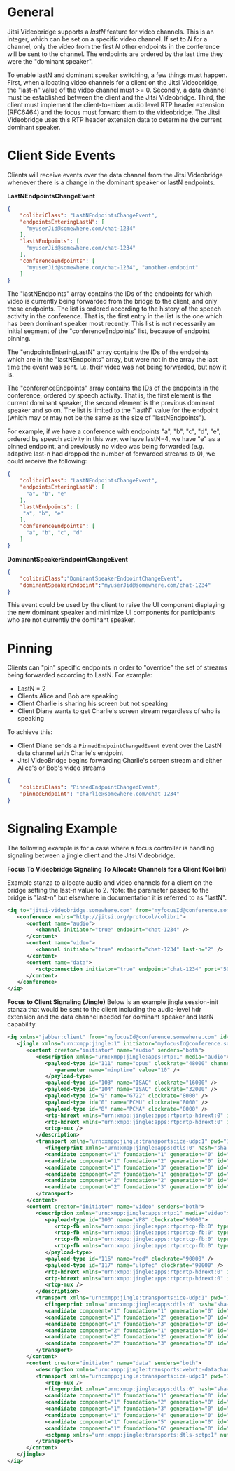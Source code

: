 # General
Jitsi Videobridge supports a *lastN* feature for video channels. This is an
integer, which can be set on a specific video channel. If set to *N* for a
channel, only the video from the first *N* other endpoints in the conference
will be sent to the channel. The endpoints are ordered by the last time they
were the "dominant speaker".

To enable lastN and dominant speaker switching, a few things must happen. First, when allocating video channels
for a client on the Jitsi Videobridge, the "last-n" value of the video channel must >= 0.
Secondly, a data channel must be established between the client and the Jitsi Videobridge. Third, the client must implement
the client-to-mixer audio level RTP header extension (RFC6464) and the focus must forward them to the videobridge. The Jitsi Videobridge uses this RTP header extension data to determine the current dominant speaker.

# Client Side Events
Clients will receive events over the data channel from the Jitsi Videobridge whenever there is a change in
the dominant speaker or lastN endpoints.

**LastNEndpointsChangeEvent**
```json
{
    "colibriClass": "LastNEndpointsChangeEvent",
    "endpointsEnteringLastN": [
      "myuserJid@somewhere.com/chat-1234"
    ],
    "lastNEndpoints": [
      "myuserJid@somewhere.com/chat-1234"
    ],
    "conferenceEndpoints": [
      "myuserJid@somewhere.com/chat-1234", "another-endpoint"
    ]
}
```
The "lastNEndpoints" array contains the IDs of the endpoints for which video is
currently being forwarded from the bridge to the client, and only these
endpoints. The list is ordered according to the history of the speech activity in
the conference. That is, the first entry in the list is the one which has been dominant
speaker most recently. This list is not necessarily an initial segment of the 
"conferenceEndpoints" list, because of endpoint pinning.

The "endpointsEnteringLastN" array contains the IDs of the endpoints which are
in the "lastNEndpoints" array, but were not in the array the last time the
event was sent. I.e. their video was not being forwarded, but now it is.

The "conferenceEndpoints" array contains the IDs of the endpoints in the
conference, ordered by speech activity. That is, the first element is the
current dominant speaker, the second element is the previous dominant speaker
and so on. The list is limited to the "lastN" value for the endpoint (which may
or may not be the same as the size of "lastNEndpoints").

For example, if we have a conference with endpoints "a", "b", "c", "d", "e",
ordered by speech activity in this way, we have lastN=4, we have "e" as a pinned endpoint,
and previously no video was being forwarded (e.g. adaptive last-n had dropped the
number of forwarded streams to 0), we could receive the following:

```json
{
    "colibriClass": "LastNEndpointsChangeEvent",
    "endpointsEnteringLastN": [
      "a", "b", "e"
    ],
    "lastNEndpoints": [
     "a", "b", "e"
    ],
    "conferenceEndpoints": [
      "a", "b", "c", "d"
    ]
}
```


**DominantSpeakerEndpointChangeEvent**
```json
{
    "colibriClass":"DominantSpeakerEndpointChangeEvent",
    "dominantSpeakerEndpoint":"myuserJid@somewhere.com/chat-1234"
}
```
This event could be used by the client to raise the UI component displaying the new
dominant speaker and minimize UI components for participants who are not currently
the dominant speaker.

# Pinning
Clients can "pin" specific endpoints in order to "override" the set of streams being forwarded according to LastN. For example:

- LastN = 2
- Clients Alice and Bob are speaking
- Client Charlie is sharing his screen but not speaking
- Client Diane wants to get Charlie's screen stream regardless of who is speaking

To achieve this:
- Client Diane sends a `PinnedEndpointChangedEvent` event over the LastN data channel with Charlie's endpoint
- Jitsi VideoBridge begins forwarding Charlie's screen stream and either Alice's or Bob's video streams

```json
{
    "colibriClass": "PinnedEndpointChangedEvent",
    "pinnedEndpoint": "charlie@somewhere.com/chat-1234"
}
```

# Signaling Example
The following example is for a case where a focus controller is handling signaling between a jingle
client and the Jitsi Videobridge.


**Focus To Videobridge Signaling To Allocate Channels for a Client (Colibri)**

Example stanza to allocate audio and video channels for a client on the bridge setting the last-n value to 2.
Note: the parameter passed to the bridge is "last-n" but elsewhere in documentation it is referred to as "lastN".
```xml
<iq to="jitsi-videobridge.somewhere.com" from="myfocusId@conference.somewhere.com" id="564e42fe0000155716c7e6b4" type="set">
   <conference xmlns="http://jitsi.org/protocol/colibri">
      <content name="audio">
         <channel initiator="true" endpoint="chat-1234" />
      </content>
      <content name="video">
         <channel initiator="true" endpoint="chat-1234" last-n="2" />
      </content>
      <content name="data">
         <sctpconnection initiator="true" endpoint="chat-1234" port="5000" />
      </content>
   </conference>
</iq>
```

**Focus to Client Signaling (Jingle)**
Below is an example jingle session-init stanza that would be sent to the client including the audio-level hdr extension
and the data channel needed for dominant speaker and lastN capability.
```xml
<iq xmlns="jabber:client" from="myfocusId@conference.somewhere.com" id="564e3bcd00000013c9c342b6" type="set" to="chat-1234">
   <jingle xmlns="urn:xmpp:jingle:1" initiator="myfocusId@conference.somewhere.com" action="session-initiate" sid="785e63ce2145b0">
      <content creator="initiator" name="audio" senders="both">
         <description xmlns="urn:xmpp:jingle:apps:rtp:1" media="audio">
            <payload-type id="111" name="opus" clockrate="48000" channels="2">
               <parameter name="minptime" value="10" />
            </payload-type>
            <payload-type id="103" name="ISAC" clockrate="16000" />
            <payload-type id="104" name="ISAC" clockrate="32000" />
            <payload-type id="9" name="G722" clockrate="8000" />
            <payload-type id="0" name="PCMU" clockrate="8000" />
            <payload-type id="8" name="PCMA" clockrate="8000" />
            <rtp-hdrext xmlns="urn:xmpp:jingle:apps:rtp:rtp-hdrext:0" id="1" uri="urn:ietf:params:rtp-hdrext:ssrc-audio-level" />
            <rtp-hdrext xmlns="urn:xmpp:jingle:apps:rtp:rtp-hdrext:0" id="3" uri="http://www.webrtc.org/experiments/rtp-hdrext/abs-send-time" />
            <rtcp-mux />
         </description>
         <transport xmlns="urn:xmpp:jingle:transports:ice-udp:1" pwd="3623d1d2rl9407rpq9q6geom4r" ufrag="8gd0v1a4gpiti5">
            <fingerprint xmlns="urn:xmpp:jingle:apps:dtls:0" hash="sha-1" setup="actpass">D7:FB:A1:9E:67:58:FC:60:73:C0:49:E3:15:7E:45:66:0F:30:9D:3A</fingerprint>
            <candidate component="1" foundation="1" generation="0" id="785e63ce2145b079d34ca515bb1f405b0033e6" network="0" priority="2130706431" protocol="udp" type="host" ip="172.17.176.16" port="10000" />
            <candidate component="1" foundation="2" generation="0" id="785e63ce2145b079d34ca515bb1f405e45ffbf" network="0" priority="2130706431" protocol="udp" type="host" ip="192.168.99.1" port="10000" />
            <candidate component="1" foundation="3" generation="0" id="785e63ce2145b079d34ca515bb1f40459984f3" network="0" priority="2113932031" protocol="udp" type="host" ip="172.18.178.75" port="10000" />
            <candidate component="2" foundation="1" generation="0" id="785e63ce2145b079d34ca515bb1f4061e79137" network="0" priority="2130706430" protocol="udp" type="host" ip="172.17.176.16" port="10001" />
            <candidate component="2" foundation="2" generation="0" id="785e63ce2145b079d34ca515bb1f4029eee418" network="0" priority="2130706430" protocol="udp" type="host" ip="192.168.99.1" port="10001" />
            <candidate component="2" foundation="3" generation="0" id="785e63ce2145b079d34ca515bb1f402c0f92a" network="0" priority="2113932030" protocol="udp" type="host" ip="172.18.178.75" port="10001" />
         </transport>
      </content>
      <content creator="initiator" name="video" senders="both">
         <description xmlns="urn:xmpp:jingle:apps:rtp:1" media="video">
            <payload-type id="100" name="VP8" clockrate="90000">
               <rtcp-fb xmlns="urn:xmpp:jingle:apps:rtp:rtcp-fb:0" type="ccm" subtype="fir" />
               <rtcp-fb xmlns="urn:xmpp:jingle:apps:rtp:rtcp-fb:0" type="nack" />
               <rtcp-fb xmlns="urn:xmpp:jingle:apps:rtp:rtcp-fb:0" type="nack" subtype="pli" />
               <rtcp-fb xmlns="urn:xmpp:jingle:apps:rtp:rtcp-fb:0" type="goog-remb" />
            </payload-type>
            <payload-type id="116" name="red" clockrate="90000" />
            <payload-type id="117" name="ulpfec" clockrate="90000" />
            <rtp-hdrext xmlns="urn:xmpp:jingle:apps:rtp:rtp-hdrext:0" id="2" uri="urn:ietf:params:rtp-hdrext:toffset" />
            <rtp-hdrext xmlns="urn:xmpp:jingle:apps:rtp:rtp-hdrext:0" id="3" uri="http://www.webrtc.org/experiments/rtp-hdrext/abs-send-time" />
            <rtcp-mux />
         </description>
         <transport xmlns="urn:xmpp:jingle:transports:ice-udp:1" pwd="7qoa29251372qka443d9sdvrsq" ufrag="aerv81a4gpj5sn">
            <fingerprint xmlns="urn:xmpp:jingle:apps:dtls:0" hash="sha-1" setup="actpass">8C:B8:1B:AE:EE:01:23:E1:C1:8F:FC:17:D4:E6:CD:1C:CC:1C:F0:47</fingerprint>
            <candidate component="1" foundation="1" generation="0" id="785e63ce2145b0250ef83c2b51ce8207cccf06" network="0" priority="2130706431" protocol="udp" type="host" ip="172.17.176.16" port="10002" />
            <candidate component="1" foundation="2" generation="0" id="785e63ce2145b0250ef83c2b51ce820172b96ea" network="0" priority="2130706431" protocol="udp" type="host" ip="192.168.99.1" port="10002" />
            <candidate component="1" foundation="3" generation="0" id="785e63ce2145b0250ef83c2b51ce8202ec0e888" network="0" priority="2113932031" protocol="udp" type="host" ip="172.18.178.75" port="10002" />
            <candidate component="2" foundation="1" generation="0" id="785e63ce2145b0250ef83c2b51ce8207ae250b2" network="0" priority="2130706430" protocol="udp" type="host" ip="172.17.176.16" port="10003" />
            <candidate component="2" foundation="2" generation="0" id="785e63ce2145b0250ef83c2b51ce82020201525" network="0" priority="2130706430" protocol="udp" type="host" ip="192.168.99.1" port="10003" />
            <candidate component="2" foundation="3" generation="0" id="785e63ce2145b0250ef83c2b51ce8201a4c409d" network="0" priority="2113932030" protocol="udp" type="host" ip="172.18.178.75" port="10003" />
         </transport>
      </content>
      <content creator="initiator" name="data" senders="both">
         <description xmlns="urn:xmpp:jingle:transports:webrtc-datachannel:0" type="datachannel" />
         <transport xmlns="urn:xmpp:jingle:transports:ice-udp:1" pwd="1mvii60vtvraadsj5lkoln3551" ufrag="7u3l71a4gpj60b">
            <rtcp-mux />
            <fingerprint xmlns="urn:xmpp:jingle:apps:dtls:0" hash="sha-1" setup="actpass">01:B3:47:71:57:28:7E:5D:9A:69:82:A1:AB:47:2B:94:2A:BF:B9:44</fingerprint>
            <candidate component="1" foundation="1" generation="0" id="785e63ce2145b025eb06ed7fa66cfc073d55dd" network="0" priority="2130706431" protocol="udp" type="host" ip="172.17.176.16" port="10004" />
            <candidate component="1" foundation="2" generation="0" id="785e63ce2145b025eb06ed7fa66cfc04bd023e1" network="0" priority="2130706431" protocol="udp" type="host" ip="192.168.99.1" port="10004" />
            <candidate component="1" foundation="3" generation="0" id="785e63ce2145b025eb06ed7fa66cfc04de3afa9" network="0" priority="2113932031" protocol="udp" type="host" ip="172.18.178.75" port="10004" />
            <candidate component="1" foundation="4" generation="0" id="785e63ce2145b025eb06ed7fa66cfc01f21a832" network="0" priority="2113932031" protocol="ssltcp" tcptype="passive" type="host" ip="172.17.176.16" port="4443" />
            <candidate component="1" foundation="5" generation="0" id="785e63ce2145b025eb06ed7fa66cfc05aa97a95" network="0" priority="2113932031" protocol="ssltcp" tcptype="passive" type="host" ip="192.168.99.1" port="4443" />
            <candidate component="1" foundation="6" generation="0" id="785e63ce2145b025eb06ed7fa66cfc02caefab3" network="0" priority="2113932031" protocol="ssltcp" tcptype="passive" type="host" ip="172.18.178.75" port="4443" />
            <sctpmap xmlns="urn:xmpp:jingle:transports:dtls-sctp:1" number="5000" protocol="webrtc-datachannel" streams="1024" />
         </transport>
      </content>
   </jingle>
</iq>
```
